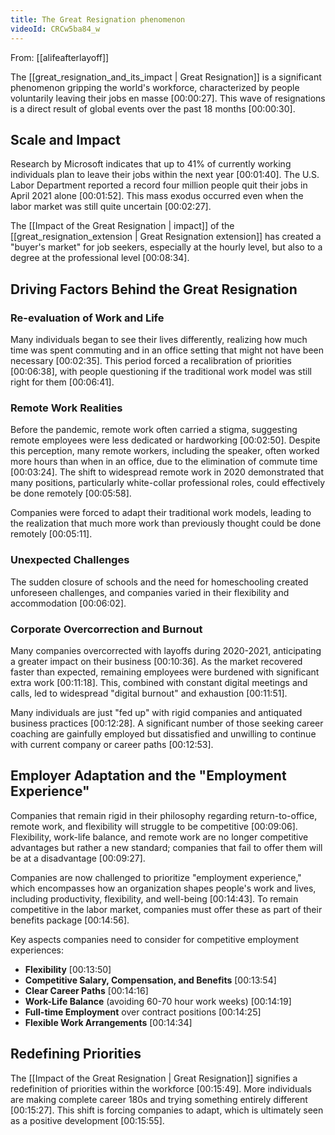 ```yaml
---
title: The Great Resignation phenomenon
videoId: CRCw5ba84_w
---
```


From: [[alifeafterlayoff]] <br/> 

The [[great_resignation_and_its_impact | Great Resignation]] is a significant phenomenon gripping the world's workforce, characterized by people voluntarily leaving their jobs en masse <a class="yt-timestamp" data-t="00:00:27">[00:00:27]</a>. This wave of resignations is a direct result of global events over the past 18 months <a class="yt-timestamp" data-t="00:00:30">[00:00:30]</a>.

## Scale and Impact

Research by Microsoft indicates that up to 41% of currently working individuals plan to leave their jobs within the next year <a class="yt-timestamp" data-t="00:01:40">[00:01:40]</a>. The U.S. Labor Department reported a record four million people quit their jobs in April 2021 alone <a class="yt-timestamp" data-t="00:01:52">[00:01:52]</a>. This mass exodus occurred even when the labor market was still quite uncertain <a class="yt-timestamp" data-t="00:02:27">[00:02:27]</a>.

The [[Impact of the Great Resignation | impact]] of the [[great_resignation_extension | Great Resignation extension]] has created a "buyer's market" for job seekers, especially at the hourly level, but also to a degree at the professional level <a class="yt-timestamp" data-t="00:08:34">[00:08:34]</a>.

## Driving Factors Behind the Great Resignation

### Re-evaluation of Work and Life
Many individuals began to see their lives differently, realizing how much time was spent commuting and in an office setting that might not have been necessary <a class="yt-timestamp" data-t="00:02:35">[00:02:35]</a>. This period forced a recalibration of priorities <a class="yt-timestamp" data-t="00:06:38">[00:06:38]</a>, with people questioning if the traditional work model was still right for them <a class="yt-timestamp" data-t="00:06:41">[00:06:41]</a>.

### Remote Work Realities
Before the pandemic, remote work often carried a stigma, suggesting remote employees were less dedicated or hardworking <a class="yt-timestamp" data-t="00:02:50">[00:02:50]</a>. Despite this perception, many remote workers, including the speaker, often worked more hours than when in an office, due to the elimination of commute time <a class="yt-timestamp" data-t="00:03:24">[00:03:24]</a>. The shift to widespread remote work in 2020 demonstrated that many positions, particularly white-collar professional roles, could effectively be done remotely <a class="yt-timestamp" data-t="00:05:58">[00:05:58]</a>.

Companies were forced to adapt their traditional work models, leading to the realization that much more work than previously thought could be done remotely <a class="yt-timestamp" data-t="00:05:11">[00:05:11]</a>.

### Unexpected Challenges
The sudden closure of schools and the need for homeschooling created unforeseen challenges, and companies varied in their flexibility and accommodation <a class="yt-timestamp" data-t="00:06:02">[00:06:02]</a>.

### Corporate Overcorrection and Burnout
Many companies overcorrected with layoffs during 2020-2021, anticipating a greater impact on their business <a class="yt-timestamp" data-t="00:10:36">[00:10:36]</a>. As the market recovered faster than expected, remaining employees were burdened with significant extra work <a class="yt-timestamp" data-t="00:11:18">[00:11:18]</a>. This, combined with constant digital meetings and calls, led to widespread "digital burnout" and exhaustion <a class="yt-timestamp" data-t="00:11:51">[00:11:51]</a>.

Many individuals are just "fed up" with rigid companies and antiquated business practices <a class="yt-timestamp" data-t="00:12:28">[00:12:28]</a>. A significant number of those seeking career coaching are gainfully employed but dissatisfied and unwilling to continue with current company or career paths <a class="yt-timestamp" data-t="00:12:53">[00:12:53]</a>.

## Employer Adaptation and the "Employment Experience"

Companies that remain rigid in their philosophy regarding return-to-office, remote work, and flexibility will struggle to be competitive <a class="yt-timestamp" data-t="00:09:06">[00:09:06]</a>. Flexibility, work-life balance, and remote work are no longer competitive advantages but rather a new standard; companies that fail to offer them will be at a disadvantage <a class="yt-timestamp" data-t="00:09:27">[00:09:27]</a>.

Companies are now challenged to prioritize "employment experience," which encompasses how an organization shapes people's work and lives, including productivity, flexibility, and well-being <a class="yt-timestamp" data-t="00:14:43">[00:14:43]</a>. To remain competitive in the labor market, companies must offer these as part of their benefits package <a class="yt-timestamp" data-t="00:14:56">[00:14:56]</a>.

Key aspects companies need to consider for competitive employment experiences:
*   **Flexibility** <a class="yt-timestamp" data-t="00:13:50">[00:13:50]</a>
*   **Competitive Salary, Compensation, and Benefits** <a class="yt-timestamp" data-t="00:13:54">[00:13:54]</a>
*   **Clear Career Paths** <a class="yt-timestamp" data-t="00:14:16">[00:14:16]</a>
*   **Work-Life Balance** (avoiding 60-70 hour work weeks) <a class="yt-timestamp" data-t="00:14:19">[00:14:19]</a>
*   **Full-time Employment** over contract positions <a class="yt-timestamp" data-t="00:14:25">[00:14:25]</a>
*   **Flexible Work Arrangements** <a class="yt-timestamp" data-t="00:14:34">[00:14:34]</a>

## Redefining Priorities

The [[Impact of the Great Resignation | Great Resignation]] signifies a redefinition of priorities within the workforce <a class="yt-timestamp" data-t="00:15:49">[00:15:49]</a>. More individuals are making complete career 180s and trying something entirely different <a class="yt-timestamp" data-t="00:15:27">[00:15:27]</a>. This shift is forcing companies to adapt, which is ultimately seen as a positive development <a class="yt-timestamp" data-t="00:15:55">[00:15:55]</a>.